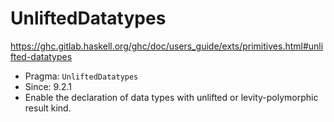 # UnliftedDatatypes

https://ghc.gitlab.haskell.org/ghc/doc/users_guide/exts/primitives.html#unlifted-datatypes

- Pragma: `UnliftedDatatypes`
- Since: 9.2.1
- Enable the declaration of data types with unlifted or levity-polymorphic result kind.
